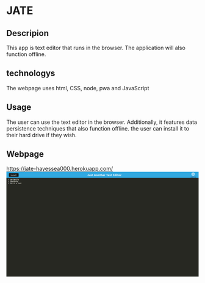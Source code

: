 # JATE

## Descripion

This app is text editor that runs in the browser. The application will also function offline.

## technologys

The webpage uses html, CSS, node, pwa and JavaScript

## Usage
The user can use the text editor in the browser. Additionally, it features data persistence techniques that also function offline. the user can install it to their hard drive if they wish.

## Webpage
https://jate-hayessea000.herokuapp.com/
![Here's a screenshot of the full webpage](.//Assets/localhost_3000_.png)